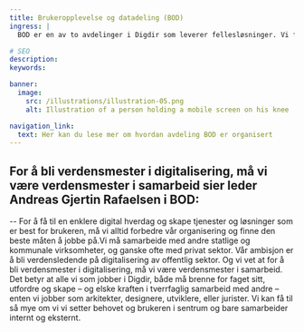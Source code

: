 ```yaml
---
title: Bruker­opplevelse og datadeling (BOD)
ingress: |
  BOD er en av to avdelinger i Digdir som leverer fellesløsninger. Vi forvalter (salg, drift og support) og videreutvikler Altinn og Felles datakatalog. Vi jobber i tverrfaglige og selvgående team. Personalansvaret for fagfolkene våre ligger i seksjonene. Hver fagperson kan være del av ett eller flere team. Under finner du en nærmere oversikt over hvordan vi er organisert.

# SEO
description:
keywords:

banner:
  image:
    src: /illustrations/illustration-05.png
    alt: Illustration of a person holding a mobile screen on his knee

navigation_link:
  text: Her kan du lese mer om hvordan avdeling BOD er organisert
---
```


## For å bli verdensmester i digitalisering, må vi være verdensmester i samarbeid sier leder Andreas Gjertin Rafaelsen i BOD:

-- For å få til en enklere digital hverdag og skape tjenester og løsninger som er best for brukeren,
må vi alltid forbedre vår organisering og finne den beste måten å jobbe på.Vi må samarbeide med andre statlige og kommunale virksomheter,
og ganske ofte med privat sektor. Vår ambisjon er å bli verdensledende på digitalisering av offentlig sektor.
Og vi vet at for å bli verdensmester i digitalisering, må vi være verdensmester i samarbeid. Det betyr at alle vi som jobber i Digdir,
både må brenne for faget sitt, utfordre og skape – og elske kraften i tverrfaglig samarbeid med andre – enten vi jobber som arkitekter,
designere, utviklere, eller jurister. Vi kan få til så mye om vi vi setter behovet og brukeren i sentrum og bare samarbeider internt og eksternt.



